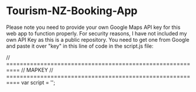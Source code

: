# Tourism-NZ-Booking-App
Please note you need to provide your own Google Maps API key for this web app to function properly. For security reasons, I have not included my own API Key
as this is a public repository. You need to get one from Google and paste it over "key" in this line of code in the script.js file:

// ==========================================================
// MAPKEY
// ==========================================================
var script = '<script src="https://maps.googleapis.com/maps/api/js?key=' + key + '&callback=initMap&libraries=&v=weekly" defer></script>';
